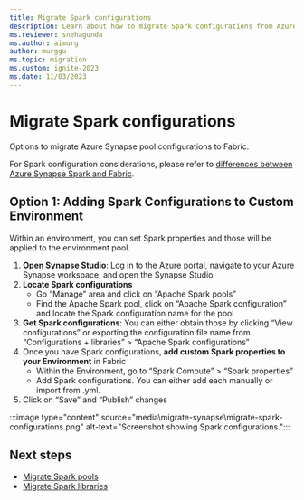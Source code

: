 ```yaml
---
title: Migrate Spark configurations
description: Learn about how to migrate Spark configurations from Azure Synapse Spark to Fabric.
ms.reviewer: snehagunda
ms.author: aimurg
author: murggu
ms.topic: migration
ms.custom: ignite-2023
ms.date: 11/03/2023
---
```


# Migrate Spark configurations

Options to migrate Azure Synapse pool configurations to Fabric.

For Spark configuration considerations, please refer to [differences between Azure Synapse Spark and Fabric](NEEDLINK).

## Option 1: Adding Spark Configurations to Custom Environment

Within an environment, you can set Spark properties and those will be applied to the environment pool.

1.	**Open Synapse Studio**: Log in to the Azure portal, navigate to your Azure Synapse workspace, and open the Synapse Studio
1.	**Locate Spark configurations**
    * Go “Manage” area and click on “Apache Spark pools”
    * Find the Apache Spark pool, click on “Apache Spark configuration” and locate the Spark configuration name for the pool
1.	**Get Spark configurations**: You can either obtain those by clicking “View configurations” or exporting the configuration file name from “Configurations + libraries” > “Apache Spark configurations”
1.	Once you have Spark configurations, **add custom Spark properties to your Environment** in Fabric
    * Within the Environment, go to “Spark Compute” > “Spark properties”
    * Add Spark configurations. You can either add each manually or import from .yml.
1.	Click on “Save” and “Publish” changes

:::image type="content" source="media\migrate-synapse\migrate-spark-configurations.png" alt-text="Screenshot showing Spark configurations.":::

## Next steps

- [Migrate Spark pools](migrate-synapse-spark-pools.md)
- [Migrate Spark libraries](migrate-synapse-spark-libraries.md)